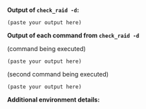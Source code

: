 <!--

If you are reporting a new issue, make sure that there are not any
duplicates already open. You can ensure this by searching the issue list for
this repository. If there is a duplicate, please close your issue and add a
comment to the existing issue instead.

If you suspect your issue is a bug, please edit your issue description to
include the BUG REPORT INFORMATION shown below. If you fail to provide this
information, your problem can not be debugged and and issue will be closed.
However, issue can be reopened if you later provide the information.

Also, be sure you receive notifications when the issue is updated.
It's unfortunately pretty common that your issue needs more information,
but the reporter is not responding.

Please provide output of all commands, even if you think it's irrelevant.

For more information about reporting issues, see
https://github.com/glensc/nagios-plugin-check_raid#reporting-bugs

-->

**Output of `check_raid -d`:**

```
(paste your output here)
```

**Output of each command from `check_raid -d`**

<!--
You can also attach text files by dragging & dropping, picking them using
"selecting them" link below, or pasting from the clipboard.
-->

(command being executed)
```
(paste your output here)
```

(second command being executed)
```
(paste your output here)
```

**Additional environment details:**

